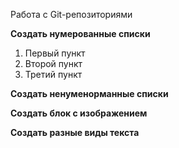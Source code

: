 Работа с Git-репозиториями

**Создать нумерованные списки**
1. Первый пункт
2. Второй пункт
3. Третий пункт

**Создать ненуменорманные списки**

**Создать блок с изображением**

**Создать разные виды текста**